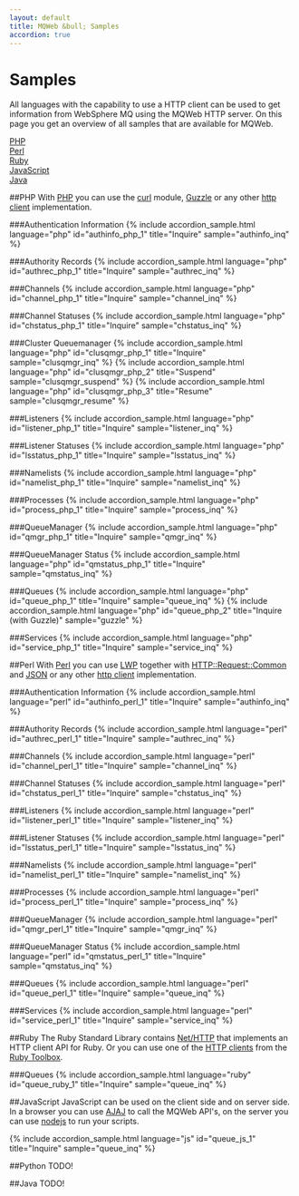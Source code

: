 ```yaml
---
layout: default
title: MQWeb &bull; Samples
accordion: true
---
```

Samples
=======
All languages with the capability to use a HTTP client can be used to get
information from WebSphere MQ using the MQWeb HTTP server. On this page you
get an overview of all samples that are available for MQWeb.

[PHP](#PHP)  
[Perl](#Perl)  
[Ruby](#Ruby)  
[JavaScript](#JavaScript)  
[Java](#Java)  

##<a name="PHP"></a>PHP
With [PHP](http://php.net/) you can use the 
[curl](http://php.net/manual/en/book.curl.php) module, 
[Guzzle](https://github.com/guzzle) or any other 
[http client](https://www.google.be/#q=php+http+client) implementation.

###Authentication Information
{% include accordion_sample.html language="php" id="authinfo_php_1" title="Inquire" sample="authinfo_inq" %}

###Authority Records
{% include accordion_sample.html language="php" id="authrec_php_1" title="Inquire" sample="authrec_inq" %}

###Channels
{% include accordion_sample.html language="php" id="channel_php_1" title="Inquire" sample="channel_inq" %}

###Channel Statuses
{% include accordion_sample.html language="php" id="chstatus_php_1" title="Inquire" sample="chstatus_inq" %}

###Cluster Queuemanager
{% include accordion_sample.html language="php" id="clusqmgr_php_1" title="Inquire" sample="clusqmgr_inq" %}
{% include accordion_sample.html language="php" id="clusqmgr_php_2" title="Suspend" sample="clusqmgr_suspend" %}
{% include accordion_sample.html language="php" id="clusqmgr_php_3" title="Resume" sample="clusqmgr_resume" %}

###Listeners
{% include accordion_sample.html language="php" id="listener_php_1" title="Inquire" sample="listener_inq" %}

###Listener Statuses
{% include accordion_sample.html language="php" id="lsstatus_php_1" title="Inquire" sample="lsstatus_inq" %}

###Namelists
{% include accordion_sample.html language="php" id="namelist_php_1" title="Inquire" sample="namelist_inq" %}

###Processes
{% include accordion_sample.html language="php" id="process_php_1" title="Inquire" sample="process_inq" %}

###QueueManager
{% include accordion_sample.html language="php" id="qmgr_php_1" title="Inquire" sample="qmgr_inq" %}

###QueueManager Status
{% include accordion_sample.html language="php" id="qmstatus_php_1" title="Inquire" sample="qmstatus_inq" %}

###Queues
{% include accordion_sample.html language="php" id="queue_php_1" title="Inquire" sample="queue_inq" %}
{% include accordion_sample.html language="php" id="queue_php_2" title="Inquire (with Guzzle)" sample="guzzle" %}

###Services
{% include accordion_sample.html language="php" id="service_php_1" title="Inquire" sample="service_inq" %}

##<a name="Perl"></a>Perl
With [Perl](https://www.perl.org/) you can use
[LWP](http://search.cpan.org/dist/libwww-perl/lib/LWP.pm) together with
[HTTP::Request::Common](http://search.cpan.org/~gaas/HTTP-Message-6.06/lib/HTTP/Request/Common.pm) 
and [JSON](http://search.cpan.org/~makamaka/JSON-2.90/lib/JSON.pm)
or any other [http client](https://www.google.be/#q=perl+http+client) implementation.

###Authentication Information
{% include accordion_sample.html language="perl" id="authinfo_perl_1" title="Inquire" sample="authinfo_inq" %}

###Authority Records
{% include accordion_sample.html language="perl" id="authrec_perl_1" title="Inquire" sample="authrec_inq" %}

###Channels
{% include accordion_sample.html language="perl" id="channel_perl_1" title="Inquire" sample="channel_inq" %}

###Channel Statuses
{% include accordion_sample.html language="perl" id="chstatus_perl_1" title="Inquire" sample="chstatus_inq" %}

###Listeners
{% include accordion_sample.html language="perl" id="listener_perl_1" title="Inquire" sample="listener_inq" %}

###Listener Statuses
{% include accordion_sample.html language="perl" id="lsstatus_perl_1" title="Inquire" sample="lsstatus_inq" %}

###Namelists
{% include accordion_sample.html language="perl" id="namelist_perl_1" title="Inquire" sample="namelist_inq" %}

###Processes
{% include accordion_sample.html language="perl" id="process_perl_1" title="Inquire" sample="process_inq" %}

###QueueManager
{% include accordion_sample.html language="perl" id="qmgr_perl_1" title="Inquire" sample="qmgr_inq" %}

###QueueManager Status
{% include accordion_sample.html language="perl" id="qmstatus_perl_1" title="Inquire" sample="qmstatus_inq" %}

###Queues
{% include accordion_sample.html language="perl" id="queue_perl_1" title="Inquire" sample="queue_inq" %}

###Services
{% include accordion_sample.html language="perl" id="service_perl_1" title="Inquire" sample="service_inq" %}

##<a name="Ruby"></a>Ruby
The Ruby Standard Library contains [Net/HTTP](http://ruby-doc.org/stdlib/libdoc/net/http/rdoc/)
that implements an HTTP client API for Ruby. Or you can use one of the
[HTTP clients](https://www.ruby-toolbox.com/categories/http_clients)
 from the [Ruby Toolbox](https://www.ruby-toolbox.com).

###Queues
{% include accordion_sample.html language="ruby" id="queue_ruby_1" title="Inquire" sample="queue_inq" %}

##<a name="JavaScript"></a>JavaScript
JavaScript can be used on the client side and on server side. In a browser
you can use [AJAJ](http://en.wikipedia.org/wiki/AJAJ) to call the MQWeb API's, 
on the server you can use [nodejs](http://nodejs.org/) to run your scripts.

{% include accordion_sample.html language="js" id="queue_js_1" title="Inquire" sample="queue_inq" %}

##<a name="Python"></a>Python
TODO!

##<a name="Java"></a>Java
TODO!


